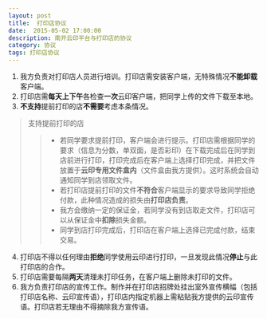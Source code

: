 ```yaml
---
layout: post
title:  打印店协议
date:  2015-05-02 17:00:00
description: 南开云印平台与打印店的协议
category: 协议
tags: 打印店协议
---
```


1. 我方负责对打印店人员进行培训。打印店需安装客户端，无特殊情况**不能卸载**客户端。
2. 打印店需**每天上下午**各检查**一次**云印客户端，把同学上传的文件下载至本地。
3. **不支持**提前打印的店**不需要**考虑本条情况。

> 支持提前打印的店
>> * 若同学要求提前打印，客户端会进行提示。打印店需根据同学的要求（信息为分数，单双面，是否彩印）在下载完成后在同学到店前进行打印，打印完成后在客户端上选择打印完成，并把文件放置于**云印专用文件盒内**（文件盒由我方提供）。这时系统会自动通知同学到店领取文件。
>> * 若打印店提前打印的文件**不符合**客户端显示的要求导致同学拒绝付款，此种情况造成的损失由**打印店负责**。
>> * 我方会缴纳一定的保证金，若同学没有到店取走文件，打印店可以从保证金中**扣除**损失金额。
>> * 同学到店打印完成后，打印店在客户端上选择已完成付款，结束交易。

4. 打印店不得以任何理由**拒绝**同学使用云印进行打印，一旦发现此情况**停止**与此打印店的合作。
5. 打印店需要每隔**两天**清理未打印任务，在客户端上删除未打印的文件。
6. 我方负责打印店的宣传工作。制作并在打印店招牌处挂出室外宣传横幅（包括打印店名称、云印宣传语），打印店内指定机器上需粘贴我方提供的云印宣传语。打印店若无理由不得摘除我方宣传语。
